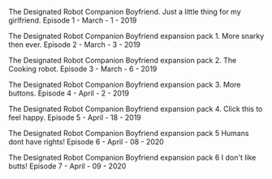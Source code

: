 The Designated Robot Companion Boyfriend. Just a little thing for my girlfriend. Episode 1 - March - 1 - 2019

The Designated Robot Companion Boyfriend expansion pack 1. More snarky then ever. Episode 2 - March - 3 - 2019

The Designated Robot Companion Boyfriend expansion pack 2. The Cooking robot. Episode 3 - March - 6 - 2019

The Designated Robot Companion Boyfriend expansion pack 3. More buttons. Episode 4 - April - 2 - 2019

The Designated Robot Companion Boyfriend expansion pack 4. Click this to feel happy. Episode 5 - April - 18 - 2019

The Designated Robot Companion Boyfriend expansion pack 5 Humans dont have rights! Episode 6 - April - 08 - 2020

The Designated Robot Companion Boyfriend expansion pack 6 I don't like butts! Episode 7 - April - 09 - 2020
